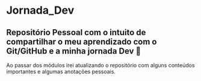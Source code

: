 # Jornada_Dev
## Repositório Pessoal com o intuito de compartilhar o meu aprendizado com o Git/GitHub e a minha jornada Dev 🚀

Ao passar dos módulos irei atualizando o repositório com alguns conteúdos importantes e algumas anotações pessoais.